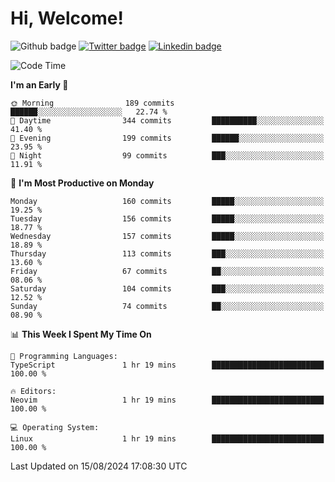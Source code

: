   # Hi, Welcome!
  ![Github badge](https://img.shields.io/github/followers/kraken-afk.svg?style=social&label=Follow&maxAge=2592000)
  [![Twitter badge](https://img.shields.io/badge/-Twitter-00acee?style=flat-square&logo=Twitter&logoColor=white)](https://twitter.com/trshppl)
  [![Linkedin badge](https://img.shields.io/badge/LinkedIn-0077B5?style=flat-square&logo=linkedin&logoColor=white)](https://www.linkedin.com/in/noveanrer)
<!--START_SECTION:waka-->
![Code Time](http://img.shields.io/badge/Code%20Time-259%20hrs%2024%20mins-blue)

**I'm an Early 🐤** 

```text
🌞 Morning                189 commits         ██████░░░░░░░░░░░░░░░░░░░   22.74 % 
🌆 Daytime                344 commits         ██████████░░░░░░░░░░░░░░░   41.40 % 
🌃 Evening                199 commits         ██████░░░░░░░░░░░░░░░░░░░   23.95 % 
🌙 Night                  99 commits          ███░░░░░░░░░░░░░░░░░░░░░░   11.91 % 
```
📅 **I'm Most Productive on Monday** 

```text
Monday                   160 commits         █████░░░░░░░░░░░░░░░░░░░░   19.25 % 
Tuesday                  156 commits         █████░░░░░░░░░░░░░░░░░░░░   18.77 % 
Wednesday                157 commits         █████░░░░░░░░░░░░░░░░░░░░   18.89 % 
Thursday                 113 commits         ███░░░░░░░░░░░░░░░░░░░░░░   13.60 % 
Friday                   67 commits          ██░░░░░░░░░░░░░░░░░░░░░░░   08.06 % 
Saturday                 104 commits         ███░░░░░░░░░░░░░░░░░░░░░░   12.52 % 
Sunday                   74 commits          ██░░░░░░░░░░░░░░░░░░░░░░░   08.90 % 
```


📊 **This Week I Spent My Time On** 

```text
💬 Programming Languages: 
TypeScript               1 hr 19 mins        █████████████████████████   100.00 % 

🔥 Editors: 
Neovim                   1 hr 19 mins        █████████████████████████   100.00 % 

💻 Operating System: 
Linux                    1 hr 19 mins        █████████████████████████   100.00 % 
```


 Last Updated on 15/08/2024 17:08:30 UTC
<!--END_SECTION:waka-->